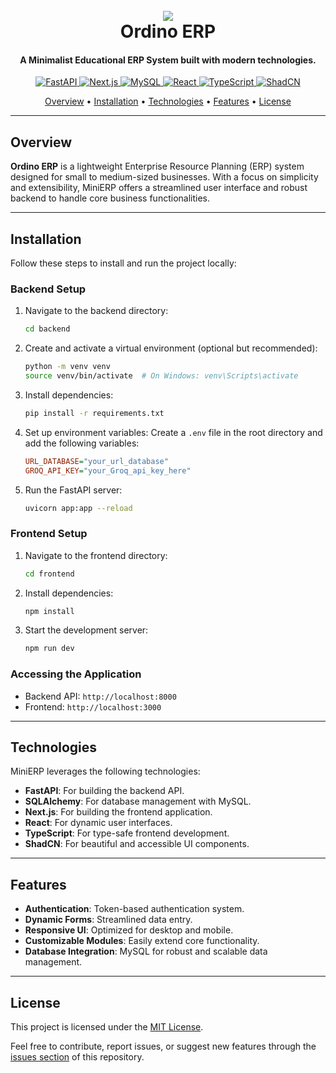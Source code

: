 <h1 align="center">
  <br>
  <a href="https://github.com/omarx802/MiniERP"><img src="https://img.shields.io/badge/MiniERP-Full%20Stack%20ERP-blue"></a>
  <br>
  Ordino ERP
  <br>
</h1>

<h4 align="center">A Minimalist Educational ERP System built with modern technologies.</h4>

<p align="center">
  <a href="https://fastapi.tiangolo.com/">
    <img src="https://img.shields.io/badge/FastAPI-005571?logo=fastapi&logoColor=white" alt="FastAPI">
  </a>
  <a href="https://nextjs.org/">
    <img src="https://img.shields.io/badge/Next.js-000000?logo=next.js&logoColor=white" alt="Next.js">
  </a>
  <a href="https://www.mysql.com/">
    <img src="https://img.shields.io/badge/MySQL-4479A1?logo=mysql&logoColor=white" alt="MySQL">
  </a>
  <a href="https://react.dev/">
    <img src="https://img.shields.io/badge/React-61DAFB?logo=react&logoColor=white" alt="React">
  </a>
  <a href="https://www.typescriptlang.org/">
    <img src="https://img.shields.io/badge/TypeScript-3178C6?logo=typescript&logoColor=white" alt="TypeScript">
  </a>
  <a href="https://shadcn.dev/">
    <img src="https://img.shields.io/badge/ShadCN-5B21B6?logo=tailwindcss&logoColor=white" alt="ShadCN">
  </a>
</p>

<p align="center">
  <a href="#overview">Overview</a>
  •
  <a href="#installation">Installation</a>
  •
  <a href="#technologies">Technologies</a>
  •
  <a href="#features">Features</a>
  •
  <a href="#license">License</a>
</p>

---

## Overview

**Ordino ERP** is a lightweight Enterprise Resource Planning (ERP) system designed for small to medium-sized businesses. With a focus on simplicity and extensibility, MiniERP offers a streamlined user interface and robust backend to handle core business functionalities.

---

## Installation

Follow these steps to install and run the project locally:

### Backend Setup

1. Navigate to the backend directory:
   ```bash
   cd backend
   ```
2. Create and activate a virtual environment (optional but recommended):
   ```bash
   python -m venv venv
   source venv/bin/activate  # On Windows: venv\Scripts\activate
   ```
3. Install dependencies:
   ```bash
   pip install -r requirements.txt
   ```
4. Set up environment variables:
   Create a `.env` file in the root directory and add the following variables:
   ```ini
   URL_DATABASE="your_url_database"
   GROQ_API_KEY="your_Groq_api_key_here"
   ```
5. Run the FastAPI server:
   ```bash
   uvicorn app:app --reload
   ```

### Frontend Setup

1. Navigate to the frontend directory:
   ```bash
   cd frontend
   ```
2. Install dependencies:
   ```bash
   npm install
   ```
3. Start the development server:
   ```bash
   npm run dev
   ```

### Accessing the Application

- Backend API: `http://localhost:8000`
- Frontend: `http://localhost:3000`

---

## Technologies

MiniERP leverages the following technologies:

- **FastAPI**: For building the backend API.
- **SQLAlchemy**: For database management with MySQL.
- **Next.js**: For building the frontend application.
- **React**: For dynamic user interfaces.
- **TypeScript**: For type-safe frontend development.
- **ShadCN**: For beautiful and accessible UI components.

---

## Features

- **Authentication**: Token-based authentication system.
- **Dynamic Forms**: Streamlined data entry.
- **Responsive UI**: Optimized for desktop and mobile.
- **Customizable Modules**: Easily extend core functionality.
- **Database Integration**: MySQL for robust and scalable data management.

---

## License

This project is licensed under the [MIT License](LICENSE).

Feel free to contribute, report issues, or suggest new features through the [issues section](https://github.com/omarx802/ordino-educational-erp/issues) of this repository.


